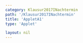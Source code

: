 ```yaml
---
category: Klausur2017INachtermin
path: '/Klausur2017INachtermin'
title: 'AppletA1'
type: 'Applet'

layout: nil
---
```

<link type="text/css" href="https://cdnjs.cloudflare.com/ajax/libs/jsxgraph/0.99.6/jsxgraph.css"><link rel="stylesheet" type="text/css" href="{{ site.jsxurl }}/jsxgraph.css" />
<div id="JXGa2051cf1-8d24-4a1e-b1fe-b50452add05b" class="jxgbox" style="width:500px; height:500px">
<script type="text/javascript">
    (function() {
	const board = JXG.JSXGraph.initBoard('JXGa2051cf1-8d24-4a1e-b1fe-b50452add05b', {
    							boundingbox: [-5, 15, 15, -5],
                  showFullscreen: true, axis: true
              });

var A = board.create('point', [0,0], {fixed:true, label:{fontsize:16, position:'bot'}, size:2});
var D = board.create('point', [0,4], {fixed:true, name:'D', label:{fontsize:16, position:'bot'}, size:2});
var C = board.create('point', [4,4], {fixed:true, name:'C', label:{fontsize:16, position:'bot'}, size:2});


var ABp = board.create('point', [2,0], {visible:false});
var ABl = board.create('line', [A, ABp], {visible:false});

var B = board.create('glider', [2,0,ABl], {name:'B', color:'orange', label:{fontsize:16, position:'bot'}, size:2});
var BC = board.create('line', [B,C], {straightFirst:false, straightLast:false, color:'green'});
var AB = board.create('line', [A,B], {straightFirst:false, straightLast:false, color:'green'});
var AD = board.create('line', [A,D], {straightFirst:false, straightLast:false});
var DC = board.create('line', [D,C], {straightFirst:false, straightLast:false});

var phi = board.create('angle', [D,C,B], {name:'&phi;', radius:2})

board.create('text', [8,7,function(){return '&phi; ='+Math.round(phi.Value()*180/Math.PI)+'°'}], {fontsize: 18, fixed:true})
board.create('text', [8,6,function(){return '|<span style="border-top:1px solid">AB</span>| ='+Math.round(100*B.X())/100+' LE'}], {fontsize: 18, fixed:true})
board.create('text', [3,8,'M I 2017 NT A 1'], {fontsize: 18, fixed:true});
})()
  </script>
  </div>

